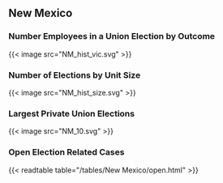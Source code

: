 ##  New Mexico

### Number Employees in a Union Election by Outcome
{{< image src="NM_hist_vic.svg" >}}

### Number of Elections by Unit Size
{{< image src="NM_hist_size.svg" >}}

### Largest Private Union Elections
{{< image src="NM_10.svg" >}}

### Open Election Related Cases
{{< readtable table="/tables/New Mexico/open.html" >}}

